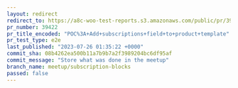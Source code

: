 ```yaml
---
layout: redirect
redirect_to: https://a8c-woo-test-reports.s3.amazonaws.com/public/pr/39422/e2e/index.html
pr_number: 39422
pr_title_encoded: "POC%3A+Add+subscriptions+field+to+product+template"
pr_test_type: e2e
last_published: "2023-07-26 01:35:22 +0000"
commit_sha: 08b4262ea500b11a7b9b7a2f3989204bc6df95af
commit_message: "Store what was done in the meetup"
branch_name: meetup/subscription-blocks
passed: false
---
```


